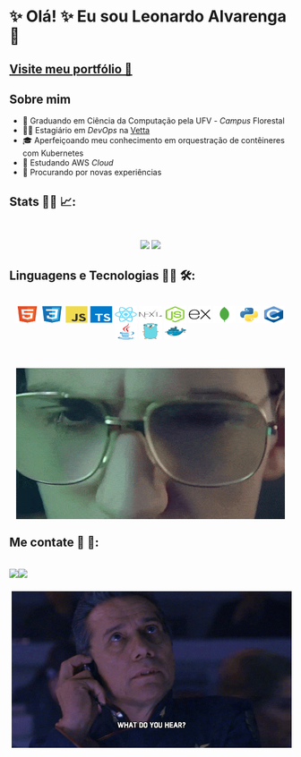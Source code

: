 # ✨ Olá! ✨  Eu sou Leonardo Alvarenga 👋

## [Visite meu portfólio 📖](https://leo-alvarenga.github.io/)

## Sobre mim

- 🔭 Graduando em Ciência da Computação pela UFV - *Campus* Florestal
- 👨‍💻 Estagiário em _DevOps_ na [Vetta](https://vetta.digital/)
- 🎓 Aperfeiçoando meu conhecimento em orquestração de contêineres com Kubernetes
- 🌱 Estudando AWS _Cloud_
- 👯 Procurando por novas experiências

## Stats 👨‍💻 📈:

<div align="center">
  <br>

  <a href="https://github.com/leo-alvarenga"></a>
  <img height="180em" src="https://github-readme-stats.vercel.app/api?username=leo-alvarenga&show_icons=true&theme=tokyonight&include_all_commits=true&count_private=true"/>
  <img height="180em" src="https://github-readme-stats.vercel.app/api/top-langs/?username=leo-alvarenga&layout=compact&langs_count=7&theme=tokyonight"/>
</div>

## Linguagens e Tecnologias 👨‍💻 🛠:

<div align="center" style="display: inline_block">
  <br>
  
  <img align="center" alt="Leo-HTML" height="30" width="40" src="https://raw.githubusercontent.com/devicons/devicon/master/icons/html5/html5-original.svg">
  <img align="center" alt="Leo-CSS" height="30" width="40" src="https://raw.githubusercontent.com/devicons/devicon/master/icons/css3/css3-original.svg">
  <img align="center" alt="Leo-Js" height="30" width="40" src="https://raw.githubusercontent.com/devicons/devicon/master/icons/javascript/javascript-original.svg">
  <img align="center" alt="Leo-Ts" height="30" width="40" src="https://raw.githubusercontent.com/devicons/devicon/master/icons/typescript/typescript-original.svg">
  <img align="center" alt="Leo-Reactjs" height="30" width="40" src="https://raw.githubusercontent.com/devicons/devicon/master/icons/react/react-original.svg">
  <img align="center" alt="Leo-Nextjs" height="30" width="40" src="https://raw.githubusercontent.com/devicons/devicon/master/icons/nextjs/nextjs-original-wordmark.svg">
  <img align="center" alt="Leo-Nodejs" height="30" width="40" src="https://raw.githubusercontent.com/devicons/devicon/master/icons/nodejs/nodejs-original.svg">
  <img align="center" alt="Leo-Expressjs" height="30" width="40" src="https://raw.githubusercontent.com/devicons/devicon/master/icons/express/express-original.svg">
  <img align="center" alt="Leo-MongoDb" height="30" width="40" src="https://raw.githubusercontent.com/devicons/devicon/master/icons/mongodb/mongodb-plain.svg">
  
  <img align="center" alt="Leo-Python" height="30" width="40" src="https://raw.githubusercontent.com/devicons/devicon/master/icons/python/python-original.svg">
  <img align="center" alt="Leo-C" height="30" width="40" src="https://raw.githubusercontent.com/devicons/devicon/master/icons/c/c-original.svg">  
  <img align="center" alt="Leo-Java" height="30" width="40" src="https://raw.githubusercontent.com/devicons/devicon/master/icons/java/java-original.svg">
  <img align="center" alt="Leo-Go" height="30" width="40" src="https://raw.githubusercontent.com/devicons/devicon/master/icons/go/go-original.svg">
  
  <img align="center" alt="Leo-Docker" height="30" width="40" src="https://raw.githubusercontent.com/devicons/devicon/master/icons/docker/docker-original.svg">
</div>

<div align="center">
  </br>
  </br>
  </br>
  
  <img align="center" alt="SkillsHackerman" src="https://github.com/leo-alvarenga/leo-alvarenga/blob/main/assets/skills.gif">
</div>

## Me contate 📲 📨:

<p>
  <br>
  
  <a href="mailto:leonardo.a.alvarenga@gmail.com">
    <img align="left" height="40" src="https://img.shields.io/badge/-Gmail-%23333?style=for-the-badge&logo=gmail&logoColor=white" target="_blank">
  </a>
  <a href="https://www.linkedin.com/in/leonardo-a-alvarenga/" target="_blank">
    <img align="left" height="40" src="https://img.shields.io/badge/-LinkedIn-%230077B5?style=for-the-badge&logo=linkedin&logoColor=white" target="_blank">
  </a>
  
  <img align="right" alt="ContatoAdama" src="https://github.com/leo-alvarenga/leo-alvarenga/blob/main/assets/contato.gif">
  
  </br>
</p>
